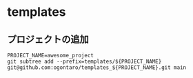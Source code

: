 # templates

## プロジェクトの追加

```shell
PROJECT_NAME=awesome_project
git subtree add --prefix=templates/${PROJECT_NAME} git@github.com:ogontaro/templates_${PROJECT_NAME}.git main
```
